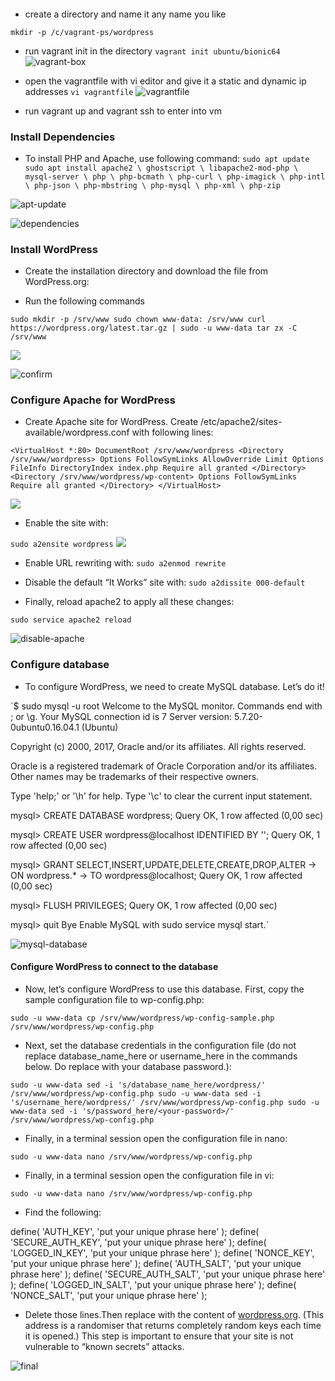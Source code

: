 ####

- create a directory and name it any name you like

`mkdir -p /c/vagrant-ps/wordpress`

- run vagrant init in the directory
`vagrant init ubuntu/bionic64`
![vagrant-box](../wordpress-website/images/vagrantbox.PNG)


- open the vagrantfile with vi editor and give it a static  and dynamic ip addresses
`vi vagrantfile`
![vagrantfile](../wordpress-website/images/vagrantfile.PNG)


- run vagrant up and vagrant ssh to enter into vm

### Install Dependencies
- To install PHP and Apache, use following command:
`sudo apt update
sudo apt install apache2 \
                 ghostscript \
                 libapache2-mod-php \
                 mysql-server \
                 php \
                 php-bcmath \
                 php-curl \
                 php-imagick \
                 php-intl \
                 php-json \
                 php-mbstring \
                 php-mysql \
                 php-xml \
                 php-zip`

![apt-update](../wordpress-website/images/apt-update.PNG)

![dependencies](../wordpress-website/images/dependencies.PNG)

### Install WordPress

- Create the installation directory and download the file from WordPress.org:

- Run the following commands

`sudo mkdir -p /srv/www
sudo chown www-data: /srv/www
curl https://wordpress.org/latest.tar.gz | sudo -u www-data tar zx -C /srv/www`

![](../wordpress-website/images/dependencies.PNG)

![confirm](../wordpress-website/images/confirmation.PNG)

### Configure Apache for WordPress

- Create Apache site for WordPress. Create /etc/apache2/sites-available/wordpress.conf with following lines:

`<VirtualHost *:80>
    DocumentRoot /srv/www/wordpress
    <Directory /srv/www/wordpress>
        Options FollowSymLinks
        AllowOverride Limit Options FileInfo
        DirectoryIndex index.php
        Require all granted
    </Directory>
    <Directory /srv/www/wordpress/wp-content>
        Options FollowSymLinks
        Require all granted
    </Directory>
</VirtualHost>`

![](../wordpress-website/images/vi-etc.PNG)


- Enable the site with:

`sudo a2ensite wordpress`
![](../wordpress-website/images/site-enabled.PNG)

- Enable URL rewriting with:
`sudo a2enmod rewrite`

- Disable the default “It Works” site with:
`sudo a2dissite 000-default`

- Finally, reload apache2 to apply all these changes:

`sudo service apache2 reload`

![disable-apache](../wordpress-website/images/disable-default.PNG)


### Configure database
- To configure WordPress, we need to create MySQL database. Let’s do it!

`$ sudo mysql -u root
Welcome to the MySQL monitor.  Commands end with ; or \g.
Your MySQL connection id is 7
Server version: 5.7.20-0ubuntu0.16.04.1 (Ubuntu)

Copyright (c) 2000, 2017, Oracle and/or its affiliates. All rights reserved.

Oracle is a registered trademark of Oracle Corporation and/or its
affiliates. Other names may be trademarks of their respective
owners.

Type 'help;' or '\h' for help. Type '\c' to clear the current input statement.

mysql> CREATE DATABASE wordpress;
Query OK, 1 row affected (0,00 sec)

mysql> CREATE USER wordpress@localhost IDENTIFIED BY '<your-password>';
Query OK, 1 row affected (0,00 sec)

mysql> GRANT SELECT,INSERT,UPDATE,DELETE,CREATE,DROP,ALTER
    -> ON wordpress.*
    -> TO wordpress@localhost;
Query OK, 1 row affected (0,00 sec)

mysql> FLUSH PRIVILEGES;
Query OK, 1 row affected (0,00 sec)

mysql> quit
Bye
Enable MySQL with sudo service mysql start.`

![mysql-database](../wordpress-website/images/database.PNG)

####  Configure WordPress to connect to the database

- Now, let’s configure WordPress to use this database. First, copy the sample configuration file to wp-config.php:

`sudo -u www-data cp /srv/www/wordpress/wp-config-sample.php /srv/www/wordpress/wp-config.php`

- Next, set the database credentials in the configuration file (do not replace database_name_here or username_here in the commands below. Do replace <your-password> with your database password.):

`sudo -u www-data sed -i 's/database_name_here/wordpress/' /srv/www/wordpress/wp-config.php
sudo -u www-data sed -i 's/username_here/wordpress/' /srv/www/wordpress/wp-config.php
sudo -u www-data sed -i 's/password_here/<your-password>/' /srv/www/wordpress/wp-config.php`

- Finally, in a terminal session open the configuration file in nano:

`sudo -u www-data nano /srv/www/wordpress/wp-config.php`

- Finally, in a terminal session open the configuration file in vi:

`sudo -u www-data nano /srv/www/wordpress/wp-config.php`

- Find the following:

define( 'AUTH_KEY',         'put your unique phrase here' );
define( 'SECURE_AUTH_KEY',  'put your unique phrase here' );
define( 'LOGGED_IN_KEY',    'put your unique phrase here' );
define( 'NONCE_KEY',        'put your unique phrase here' );
define( 'AUTH_SALT',        'put your unique phrase here' );
define( 'SECURE_AUTH_SALT', 'put your unique phrase here' );
define( 'LOGGED_IN_SALT',   'put your unique phrase here' );
define( 'NONCE_SALT',       'put your unique phrase here' );

- Delete those lines.Then replace with the content of [wordpress.org](https://api.wordpress.org/secret-key/1.1/salt/). (This address is a randomiser that returns completely random keys each time it is opened.) This step is important to ensure that your site is not vulnerable to “known secrets” attacks.

![final](../wordpress-website/images/final.PNG)
